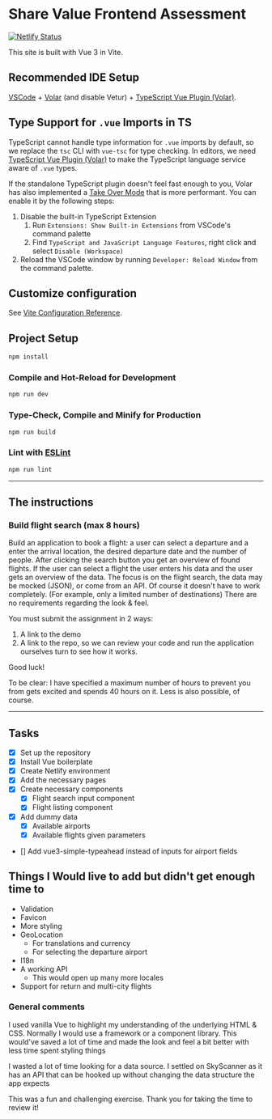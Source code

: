 # Share Value Frontend Assessment

[![Netlify Status](https://api.netlify.com/api/v1/badges/7c041ba6-3c9e-4c99-8680-1fed87ea026b/deploy-status)](https://app.netlify.com/sites/extraordinary-kheer-79a146/deploys)

This site is built with Vue 3 in Vite.

## Recommended IDE Setup

[VSCode](https://code.visualstudio.com/) + [Volar](https://marketplace.visualstudio.com/items?itemName=Vue.volar) (and disable Vetur) + [TypeScript Vue Plugin (Volar)](https://marketplace.visualstudio.com/items?itemName=Vue.vscode-typescript-vue-plugin).

## Type Support for `.vue` Imports in TS

TypeScript cannot handle type information for `.vue` imports by default, so we replace the `tsc` CLI with `vue-tsc` for type checking. In editors, we need [TypeScript Vue Plugin (Volar)](https://marketplace.visualstudio.com/items?itemName=Vue.vscode-typescript-vue-plugin) to make the TypeScript language service aware of `.vue` types.

If the standalone TypeScript plugin doesn't feel fast enough to you, Volar has also implemented a [Take Over Mode](https://github.com/johnsoncodehk/volar/discussions/471#discussioncomment-1361669) that is more performant. You can enable it by the following steps:

1. Disable the built-in TypeScript Extension
   1. Run `Extensions: Show Built-in Extensions` from VSCode's command palette
   2. Find `TypeScript and JavaScript Language Features`, right click and select `Disable (Workspace)`
2. Reload the VSCode window by running `Developer: Reload Window` from the command palette.

## Customize configuration

See [Vite Configuration Reference](https://vitejs.dev/config/).

## Project Setup

```sh
npm install
```

### Compile and Hot-Reload for Development

```sh
npm run dev
```

### Type-Check, Compile and Minify for Production

```sh
npm run build
```

### Lint with [ESLint](https://eslint.org/)

```sh
npm run lint
```

---

## The instructions

### Build flight search (max 8 hours)

Build an application to book a flight: a user can select a departure and a enter the arrival location, the desired departure date and the number of people. After clicking the search button you get an overview of found flights. If the user can select a flight the user enters his data and the user gets an overview of the data. The focus is on the flight search, the data may be mocked (JSON), or come from an API. Of course it doesn't have to work completely. (For example, only a limited number of destinations) There are no requirements regarding the look & feel.

You must submit the assignment in 2 ways:

1. A link to the demo
2. A link to the repo, so we can review your code and run the application ourselves turn to see how it works.

Good luck!

To be clear: I have specified a maximum number of hours to prevent you from
gets excited and spends 40 hours on it. Less is also possible, of course.

---

## Tasks

- [x] Set up the repository
- [x] Install Vue boilerplate
- [x] Create Netlify environment
- [x] Add the necessary pages
- [x] Create necessary components
  - [x] Flight search input component
  - [x] Flight listing component
- [x] Add dummy data
  - [x] Available airports
  - [x] Available flights given parameters
- [] Add vue3-simple-typeahead instead of inputs for airport fields

## Things I Would live to add but didn't get enough time to

- Validation
- Favicon
- More styling
- GeoLocation
  - For translations and currency
  - For selecting the departure airport
- I18n
- A working API
  - This would open up many more locales
- Support for return and multi-city flights

### General comments

I used vanilla Vue to highlight my understanding of the underlying HTML & CSS. Normally I would use a framework or a component library. This would've saved a lot of time and made the look and feel a bit better with less time spent styling things

I wasted a lot of time looking for a data source. I settled on SkyScanner as it has an API that can be hooked up without changing the data structure the app expects

This was a fun and challenging exercise. Thank you for taking the time to review it!
